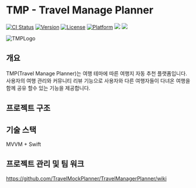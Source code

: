 # TMP - Travel Manage Planner

[![CI Status](https://img.shields.io/travis/ScutiUY/UYRadioButton.svg?style=flat)](https://travis-ci.org/ScutiUY/UYRadioButton) [![Version](https://img.shields.io/cocoapods/v/UYRadioButton.svg?style=flat)](https://cocoapods.org/pods/UYRadioButton) [![License](https://img.shields.io/cocoapods/l/UYRadioButton.svg?style=flat)](https://cocoapods.org/pods/UYRadioButton) [![Platform](https://img.shields.io/cocoapods/p/UYRadioButton.svg?style=flat)](https://cocoapods.org/pods/UYRadioButton) <img src="https://img.shields.io/badge/version-1.0.1-blue.svg?{ style(optional)"> <img src="https://img.shields.io/badge/Swift-F05138?style=flat&logo=Swift&logoColor=white"/></a> 

![TMPLogo](https://user-images.githubusercontent.com/36326157/154835234-1b827a22-75fd-4e9b-a827-3ed50402647c.png)

## 개요
TMP(Travel Manage Planner)는 여행 테마에 따른 여행지 자동 추천 플랫폼입니다. 사용자의 여행 관리와 커뮤니티 리뷰 기능으로 사용자와 다른 여행자들이 다녀온 여행을 함께 공유 할수 있는 기능을 제공합니다.

## 프로젝트 구조

## 기술 스택
MVVM + Swift

## 프로젝트 관리 및 팀 워크
https://github.com/TravelMockPlanner/TravelManagerPlanner/wiki